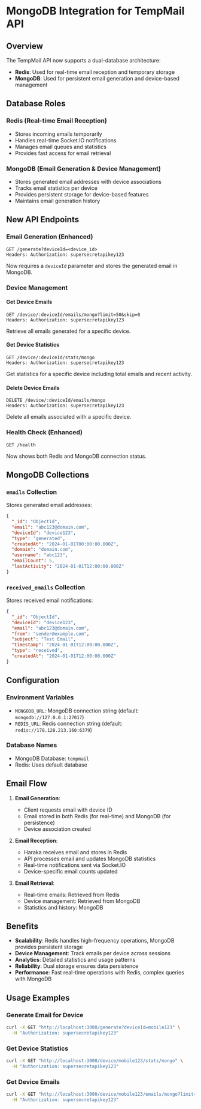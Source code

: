 # MongoDB Integration for TempMail API

## Overview

The TempMail API now supports a dual-database architecture:
- **Redis**: Used for real-time email reception and temporary storage
- **MongoDB**: Used for persistent email generation and device-based management

## Database Roles

### Redis (Real-time Email Reception)
- Stores incoming emails temporarily
- Handles real-time Socket.IO notifications
- Manages email queues and statistics
- Provides fast access for email retrieval

### MongoDB (Email Generation & Device Management)
- Stores generated email addresses with device associations
- Tracks email statistics per device
- Provides persistent storage for device-based features
- Maintains email generation history

## New API Endpoints

### Email Generation (Enhanced)
```
GET /generate?deviceId=<device_id>
Headers: Authorization: supersecretapikey123
```
Now requires a `deviceId` parameter and stores the generated email in MongoDB.

### Device Management

#### Get Device Emails
```
GET /device/:deviceId/emails/mongo?limit=50&skip=0
Headers: Authorization: supersecretapikey123
```
Retrieve all emails generated for a specific device.

#### Get Device Statistics
```
GET /device/:deviceId/stats/mongo
Headers: Authorization: supersecretapikey123
```
Get statistics for a specific device including total emails and recent activity.

#### Delete Device Emails
```
DELETE /device/:deviceId/emails/mongo
Headers: Authorization: supersecretapikey123
```
Delete all emails associated with a specific device.

### Health Check (Enhanced)
```
GET /health
```
Now shows both Redis and MongoDB connection status.

## MongoDB Collections

### `emails` Collection
Stores generated email addresses:
```json
{
  "_id": "ObjectId",
  "email": "abc123@domain.com",
  "deviceId": "device123",
  "type": "generated",
  "createdAt": "2024-01-01T00:00:00.000Z",
  "domain": "domain.com",
  "username": "abc123",
  "emailCount": 5,
  "lastActivity": "2024-01-01T12:00:00.000Z"
}
```

### `received_emails` Collection
Stores received email notifications:
```json
{
  "_id": "ObjectId",
  "deviceId": "device123",
  "email": "abc123@domain.com",
  "from": "sender@example.com",
  "subject": "Test Email",
  "timestamp": "2024-01-01T12:00:00.000Z",
  "type": "received",
  "createdAt": "2024-01-01T12:00:00.000Z"
}
```

## Configuration

### Environment Variables
- `MONGODB_URL`: MongoDB connection string (default: `mongodb://127.0.0.1:27017`)
- `REDIS_URL`: Redis connection string (default: `redis://178.128.213.160:6379`)

### Database Names
- MongoDB Database: `tempmail`
- Redis: Uses default database

## Email Flow

1. **Email Generation**: 
   - Client requests email with device ID
   - Email stored in both Redis (for real-time) and MongoDB (for persistence)
   - Device association created

2. **Email Reception**:
   - Haraka receives email and stores in Redis
   - API processes email and updates MongoDB statistics
   - Real-time notifications sent via Socket.IO
   - Device-specific email counts updated

3. **Email Retrieval**:
   - Real-time emails: Retrieved from Redis
   - Device management: Retrieved from MongoDB
   - Statistics and history: MongoDB

## Benefits

- **Scalability**: Redis handles high-frequency operations, MongoDB provides persistent storage
- **Device Management**: Track emails per device across sessions
- **Analytics**: Detailed statistics and usage patterns
- **Reliability**: Dual storage ensures data persistence
- **Performance**: Fast real-time operations with Redis, complex queries with MongoDB

## Usage Examples

### Generate Email for Device
```bash
curl -X GET "http://localhost:3000/generate?deviceId=mobile123" \
  -H "Authorization: supersecretapikey123"
```

### Get Device Statistics
```bash
curl -X GET "http://localhost:3000/device/mobile123/stats/mongo" \
  -H "Authorization: supersecretapikey123"
```

### Get Device Emails
```bash
curl -X GET "http://localhost:3000/device/mobile123/emails/mongo?limit=10" \
  -H "Authorization: supersecretapikey123"
```